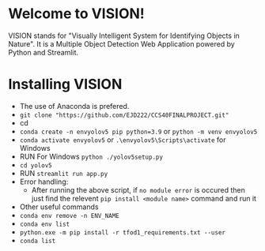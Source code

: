 # Welcome to VISION!
VISION stands for "Visually Intelligent System for Identifying Objects in Nature". It is a Multiple Object Detection Web Application powered by Python and Streamlit.
# Installing VISION
- The use of Anaconda is prefered.
- `git clone "https://github.com/EJD222/CCS40FINALPROJECT.git"`
- cd <newly Created folder>
- `conda create -n envyolov5 pip python=3.9` or `python -m venv envyolov5`
- `conda activate envyolov5` or `.\envyolov5\Scripts\activate` for Windows 
- RUN
    For Windows `python ./yolov5setup.py`
- `cd yolov5`
- RUN `streamlit run app.py`
- Error handling: 
    - After running the above script,  if `no module error` is occured then just find the relevent `pip install <module name>` command and run it
- Other useful commands
- `conda env remove -n ENV_NAME`
- `conda env list`
- `python.exe -m pip install -r tfod1_requirements.txt --user`
- `conda list`




